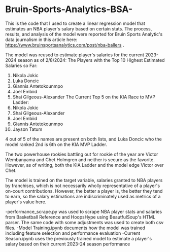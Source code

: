 # Bruin-Sports-Analytics-BSA-
This is the code that I used to create a linear regression model that estimates an NBA player's salary based on certain stats.
The process, results, and analysis of the model were reported for Bruin Sports Analytic's data journalism in this article here: https://www.bruinsportsanalytics.com/post/nba-ballers .



The model was reused to estimate player's salaries for the current 2023-2024 season as of 2/8/2024:
The Players with the Top 10 Highest Estimated Salaries so Far:
1. Nikola Jokic
2. Luka Doncic
3. Giannis Antetokounmpo
4. Joel Embiid
5. Shai Gilgeous-Alexander
The Current Top 5 on the KIA Race to MVP Ladder:
1. Nikola Jokic
2. Shai Gilgeous-Alexander
3. Joel Embiid
4. Giannis Antetokounmpo
5. Jayson Tatum

4 out of 5 of the names are present on both lists, and Luka Doncic who the model ranked 2nd is 6th on the KIA MVP Ladder.

The two powerhouse rookies battling out for rookie of the year are Victor Wembanyama and Chet Holmgren and neither is secure as the favorite.
However, as of writing, both the KIA Ladder and the model edge Victor over Chet.

The model is trained on the target variable, salaries granted to NBA players by franchises, which is not necessarily wholly representative of a player's on-court contributions. However, the better a player is, the  better they tend to earn, so the salary estimations are indiscriminately used as metrics of a player's value here.



-performance_scrape.py was used to scrape NBA player stats and salaries from Basketball Reference and HoopsHype using BeautfulSoup's HTML parser. The same code with some adjustments was used to create both csv files.
-Model Training.ipynb documents how the model was trained including feature selection and performance evaluation
-Current Season.ipynb uses the previously trained model to estimate a player's salary based on their current 2023-24 season performance

